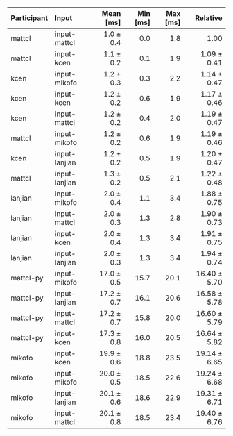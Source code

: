 | Participant | Input | Mean [ms] | Min [ms] | Max [ms] | Relative |
|:---|:---|---:|---:|---:|---:|
| mattcl | input-mattcl | 1.0 ± 0.4 | 0.0 | 1.8 | 1.00 |
| mattcl | input-kcen | 1.1 ± 0.2 | 0.1 | 1.9 | 1.09 ± 0.41 |
| kcen | input-mikofo | 1.2 ± 0.3 | 0.3 | 2.2 | 1.14 ± 0.47 |
| kcen | input-kcen | 1.2 ± 0.2 | 0.6 | 1.9 | 1.17 ± 0.46 |
| kcen | input-mattcl | 1.2 ± 0.2 | 0.4 | 2.0 | 1.19 ± 0.47 |
| mattcl | input-mikofo | 1.2 ± 0.2 | 0.6 | 1.9 | 1.19 ± 0.46 |
| kcen | input-lanjian | 1.2 ± 0.2 | 0.5 | 1.9 | 1.20 ± 0.47 |
| mattcl | input-lanjian | 1.3 ± 0.2 | 0.5 | 2.1 | 1.22 ± 0.48 |
| lanjian | input-mikofo | 2.0 ± 0.4 | 1.1 | 3.4 | 1.88 ± 0.75 |
| lanjian | input-mattcl | 2.0 ± 0.3 | 1.3 | 2.8 | 1.90 ± 0.73 |
| lanjian | input-kcen | 2.0 ± 0.4 | 1.3 | 3.4 | 1.91 ± 0.75 |
| lanjian | input-lanjian | 2.0 ± 0.3 | 1.3 | 3.4 | 1.94 ± 0.74 |
| mattcl-py | input-mikofo | 17.0 ± 0.5 | 15.7 | 20.1 | 16.40 ± 5.70 |
| mattcl-py | input-lanjian | 17.2 ± 0.7 | 16.1 | 20.6 | 16.58 ± 5.78 |
| mattcl-py | input-mattcl | 17.2 ± 0.7 | 15.8 | 20.0 | 16.60 ± 5.79 |
| mattcl-py | input-kcen | 17.3 ± 0.8 | 16.0 | 20.5 | 16.64 ± 5.82 |
| mikofo | input-kcen | 19.9 ± 0.6 | 18.8 | 23.5 | 19.14 ± 6.65 |
| mikofo | input-mikofo | 20.0 ± 0.5 | 18.5 | 22.6 | 19.24 ± 6.68 |
| mikofo | input-lanjian | 20.1 ± 0.6 | 18.6 | 22.9 | 19.31 ± 6.71 |
| mikofo | input-mattcl | 20.1 ± 0.8 | 18.5 | 23.4 | 19.40 ± 6.76 |
